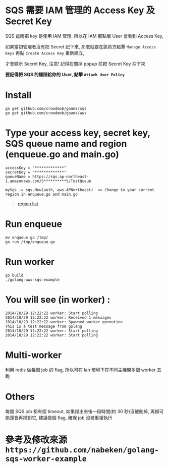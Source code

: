 # SQS 需要 IAM 管理的 Access Key 及 Secret Key

SQS 這兩把 key 是使用 IAM 管理, 所以在 IAM 那點擊 User 會看到 Access Key,

如果當初管理者沒有把 Secret 記下來, 那麼就要在該頁方點擊 `Manage Access Keys` 再點 `Create Access Key` 重新建立,

才會顯示 Secret Key, 注意! 記得在關掉 popup 前把 Secret Key 抄下來

**要記得把 SQS 的權限給你的 User, 點擊 `Attach User Policy`**

# Install

    go get github.com/crowdmob/goamz/sqs
    go get github.com/crowdmob/goamz/aws

# Type your access key, secret key, SQS queue name and region (enqueue.go and main.go)

    accessKey = "*************"
    secretKey = "*************"
    queueName = https://sqs.ap-northeast-1.amazonaws.com/5**********5/TestQueue

    mySqs := sqs.New(auth, aws.APNortheast)  <= Change to your current region in enqueue.go and main.go

> [region list](https://github.com/crowdmob/goamz/blob/master/aws/regions.go)

# Run enqueue

    mv enqueue.go /tmp/
    go run /tmp/enqueue.go

# Run worker

    go build
    ./golang-aws-sqs-example


# You will see (in worker) :

    2014/10/29 12:22:22 worker: Start polling
    2014/10/29 12:22:22 worker: Received 1 messages
    2014/10/29 12:22:22 worker: Spawned worker goroutine
    This is a test message from golang
    2014/10/29 12:22:22 worker: Start polling
    2014/10/29 12:22:22 worker: Start polling

# Multi-worker

利用 redis 做每個 job 的 flag, 所以可在 lan 環境下在不同主機開多個 worker 去跑

# Others

每個 SQS job 都有個 timeout, 如果撈出來後一段時間(約 30 秒)沒被刪掉, 再撈可能還會再撈到它, 建議做個
flag, 確保 job 沒被重複執行

# 參考及修改來源 `https://github.com/nabeken/golang-sqs-worker-example`
